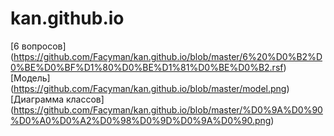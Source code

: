 # kan.github.io
[6 вопросов] (https://github.com/Facyman/kan.github.io/blob/master/6%20%D0%B2%D0%BE%D0%BF%D1%80%D0%BE%D1%81%D0%BE%D0%B2.rsf)
[Модель] (https://github.com/Facyman/kan.github.io/blob/master/model.png)
[Диаграмма классов] (https://github.com/Facyman/kan.github.io/blob/master/%D0%9A%D0%90%D0%A0%D0%A2%D0%98%D0%9D%D0%9A%D0%90.png)
